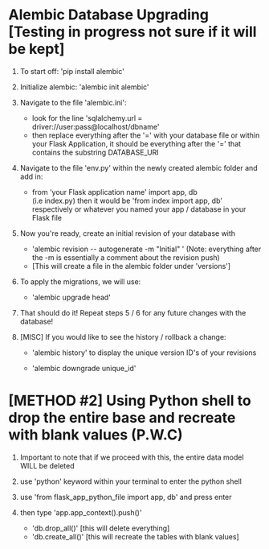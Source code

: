# Alembic Database Upgrading [Testing in progress not sure if it will be kept] 
1) To start off: 'pip install alembic' 
2) Initialize alembic: 'alembic init alembic' 

3) Navigate to the file 'alembic.ini': 
    - look for the line 'sqlalchemy.url = driver://user:pass@localhost/dbname' 
    - then replace everything after the '=' with your database file or within your Flask Application, it should be everything after the '=' that contains the substring DATABASE_URI 

4) Navigate to the file 'env.py' within the newly created alembic folder and add in: 
    - from 'your Flask application name' import app, db  
        (i.e index.py) then it would be 'from index import app, db' respectively or whatever you named your app / database in your Flask file 

5) Now you're ready, create an initial revision of your database with 
    - 'alembic revision -- autogenerate -m "Initial" ' (Note: everything after the -m is essentially a comment about the revision push)
    - [This will create a file in the alembic folder under 'versions']

6) To apply the migrations, we will use: 
    - 'alembic upgrade head' 

7) That should do it! Repeat steps 5 / 6 for any future changes with the database! 

8) [MISC] If you would like to see the history / rollback a change: 
    - 'alembic history' to display the unique version ID's of your revisions 

    - 'alembic downgrade unique_id'  

# [METHOD #2] Using Python shell to drop the entire base and recreate with blank values (P.W.C)
1) Important to note that if we proceed with this, the entire data model WILL be deleted 

2) use 'python' keyword within your terminal to enter the python shell 

3) use 'from flask_app_python_file import app, db' and press enter 

4) then type 'app.app_context().push()' 
    - 'db.drop_all()' [this will delete everything]
    - 'db.create_all()' [this will recreate the tables with blank values]